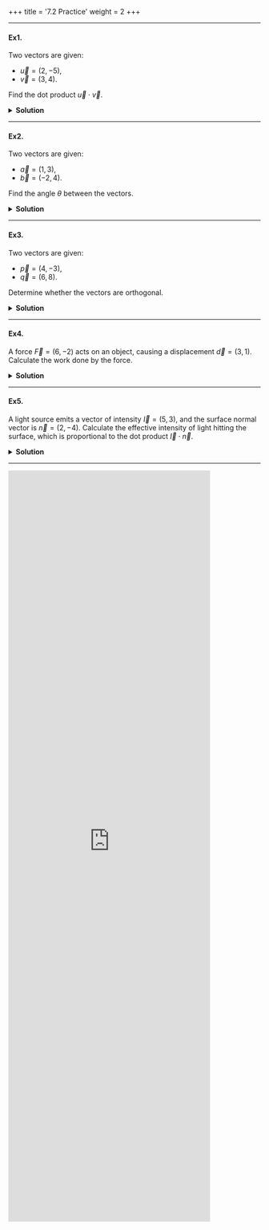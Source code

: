 +++
title = '7.2 Practice'
weight = 2
+++

---



#### Ex1.
Two vectors are given:
- $\vec{u} = (2, -5)$,
- $\vec{v} = (3, 4)$.

Find the dot product $\vec{u} \cdot \vec{v}$.

<details>
  <summary>
    <strong id="solution-title">Solution</strong>
  </summary>

The formula for the dot product is:

$$
\vec{u} \cdot \vec{v} = u_x v_x + u_y v_y.
$$

Substitute the components:

$$
\vec{u} \cdot \vec{v} = (2)(3) + (-5)(4) = 6 - 20 = -14.
$$

**Answer**:  
The dot product is $ \boxed{-14} $.

</details>

---

#### Ex2.
Two vectors are given:
- $\vec{a} = (1, 3)$,
- $\vec{b} = (-2, 4)$.

Find the angle $\theta$ between the vectors.

<details>
  <summary>
    <strong id="solution-title">Solution</strong>
  </summary>

The formula for the angle between two vectors is:

$$
\cos\theta = \frac{\vec{a} \cdot \vec{b}}{|\vec{a}| |\vec{b}|}.
$$

1. Compute the dot product:

   $$
   \vec{a} \cdot \vec{b} = (1)(-2) + (3)(4) = -2 + 12 = 10.
   $$

2. Compute the magnitudes:

   $$
   |\vec{a}| = \sqrt{(1)^2 + (3)^2} = \sqrt{1 + 9} = \sqrt{10},
   $$

   $$
   |\vec{b}| = \sqrt{(-2)^2 + (4)^2} = \sqrt{4 + 16} = \sqrt{20}.
   $$

3. Substitute into the formula:

   $$
   \cos\theta = \frac{\vec{a} \cdot \vec{b}}{|\vec{a}| |\vec{b}|} = \frac{10}{\sqrt{10} \cdot \sqrt{20}} = \frac{10}{\sqrt{200}} = \frac{10}{10\sqrt{2}} = \frac{1}{\sqrt{2}}.
   $$

4. Solve for $\theta$:

   $$
   \theta = \cos^{-1}\left(\frac{1}{\sqrt{2}}\right) = 45^\circ.
   $$

**Answer**:  
The angle between the vectors is $ \boxed{45^\circ} $.

</details>

---

#### Ex3.
Two vectors are given:
- $\vec{p} = (4, -3)$,
- $\vec{q} = (6, 8)$.

Determine whether the vectors are orthogonal.

<details>
  <summary>
    <strong id="solution-title">Solution</strong>
  </summary>

Two vectors are orthogonal if their dot product is zero:

$$
\vec{p} \cdot \vec{q} = p_x q_x + p_y q_y.
$$

Substitute the components:

$$
\vec{p} \cdot \vec{q} = (4)(6) + (-3)(8) = 24 - 24 = 0.
$$

Since the dot product is zero, the vectors are orthogonal.

**Answer**:  
The vectors are $ \boxed{\text{orthogonal}} $.

</details>

---

#### Ex4.
A force $\vec{F} = (6, -2)$ acts on an object, causing a displacement $\vec{d} = (3, 1)$. Calculate the work done by the force.

<details>
  <summary>
    <strong id="solution-title">Solution</strong>
  </summary>

The formula for work is:

$$
W = \vec{F} \cdot \vec{d}.
$$

Compute the dot product:

$$
W = (6)(3) + (-2)(1) = 18 - 2 = 16.
$$

**Answer**:  
The work done is $ \boxed{16 \, \text{J}} $.

</details>

---

#### Ex5.
A light source emits a vector of intensity $\vec{I} = (5, 3)$, and the surface normal vector is $\vec{n} = (2, -4)$. Calculate the effective intensity of light hitting the surface, which is proportional to the dot product $\vec{I} \cdot \vec{n}$.

<details>
  <summary>
    <strong id="solution-title">Solution</strong>
  </summary>

The effective intensity is proportional to the dot product:

$$
\vec{I} \cdot \vec{n} = I_x n_x + I_y n_y.
$$

Substitute the components:

$$
\vec{I} \cdot \vec{n} = (5)(2) + (3)(-4) = 10 - 12 = -2.
$$

The negative sign indicates that the light is not directly aligned with the surface normal.

**Answer**:  
The effective intensity is $ \boxed{-2} $.

</details>

---


<iframe src="https://script.google.com/macros/s/AKfycbw3qgS1OpdVyZpbd-pwFhVh8KLBlIIFC2M3HqmXaoOHzkfEtKbOhYo0zYsoRzaf-cWM2w/exec" width="80%" height="1500px" frameborder="0" marginheight="0" marginwidth="0">Loading...</iframe>